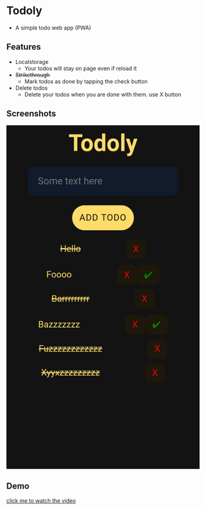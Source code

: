 # Todoly
- A simple todo web app (PWA)

## Features
- Localstorage
  - Your todos will stay on page even if reload it
- ~~Strikethrough~~
  - Mark todos as done by tapping the check button
- Delete todos
  - Delete your todos when you are done with them. use X button
  
 ## Screenshots
  ![](scrsht.png)
  
 ## Demo
 [click me to watch the video](https://m.youtube.com/watch?v=GIoeLtJO4Mk)

